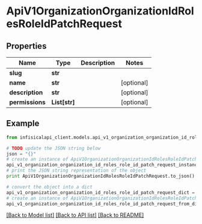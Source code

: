 # ApiV1OrganizationOrganizationIdRolesRoleIdPatchRequest


## Properties
Name | Type | Description | Notes
------------ | ------------- | ------------- | -------------
**slug** | **str** |  | 
**name** | **str** |  | [optional] 
**description** | **str** |  | [optional] 
**permissions** | **List[str]** |  | [optional] 

## Example

```python
from infisicalapi_client.models.api_v1_organization_organization_id_roles_role_id_patch_request import ApiV1OrganizationOrganizationIdRolesRoleIdPatchRequest

# TODO update the JSON string below
json = "{}"
# create an instance of ApiV1OrganizationOrganizationIdRolesRoleIdPatchRequest from a JSON string
api_v1_organization_organization_id_roles_role_id_patch_request_instance = ApiV1OrganizationOrganizationIdRolesRoleIdPatchRequest.from_json(json)
# print the JSON string representation of the object
print ApiV1OrganizationOrganizationIdRolesRoleIdPatchRequest.to_json()

# convert the object into a dict
api_v1_organization_organization_id_roles_role_id_patch_request_dict = api_v1_organization_organization_id_roles_role_id_patch_request_instance.to_dict()
# create an instance of ApiV1OrganizationOrganizationIdRolesRoleIdPatchRequest from a dict
api_v1_organization_organization_id_roles_role_id_patch_request_from_dict = ApiV1OrganizationOrganizationIdRolesRoleIdPatchRequest.from_dict(api_v1_organization_organization_id_roles_role_id_patch_request_dict)
```
[[Back to Model list]](../README.md#documentation-for-models) [[Back to API list]](../README.md#documentation-for-api-endpoints) [[Back to README]](../README.md)


